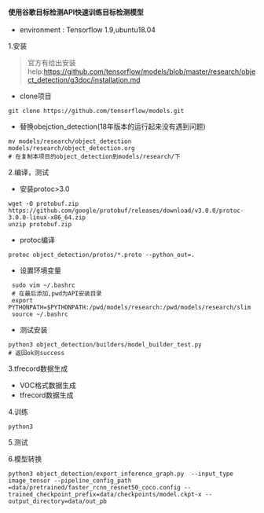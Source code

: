 #### 使用谷歌目标检测API快速训练目标检测模型
- environment : Tensorflow 1.9,ubuntu18.04

1.安装
>官方有给出安装help:https://github.com/tensorflow/models/blob/master/research/object_detection/g3doc/installation.md

- clone项目
```
git clone https://github.com/tensorflow/models.git
```
- 替换obejction_detection(18年版本的运行起来没有遇到问题)
```
mv models/research/object_detection models/research/object_detection.org
# 在复制本项目的object_detection到models/research/下
```

2.编译，测试
- 安装protoc>3.0
```
wget -O protobuf.zip https://github.com/google/protobuf/releases/download/v3.0.0/protoc-3.0.0-linux-x86_64.zip
unzip protobuf.zip
```
- protoc编译
```
protoc object_detection/protos/*.proto --python_out=.
```
- 设置环境变量
```
 sudo vim ~/.bashrc
 # 在最后添加,pwd为API安装目录
 export PYTHONPATH=$PYTHONPATH:/pwd/models/research:/pwd/models/research/slim
 source ~/.bashrc
```
- 测试安装
```
python3 object_detection/builders/model_builder_test.py
# 返回ok则success
```
3.tfrecord数据生成
- VOC格式数据生成
- tfrecord数据生成

4.训练
```
python3 
```

5.测试


6.模型转换
```
python3 object_detection/export_inference_graph.py  --input_type image_tensor --pipeline_config_path =data/pretrained/faster_rcnn_resnet50_coco.config --trained_checkpoint_prefix=data/checkpoints/model.ckpt-x --output_directory=data/out_pb
```

